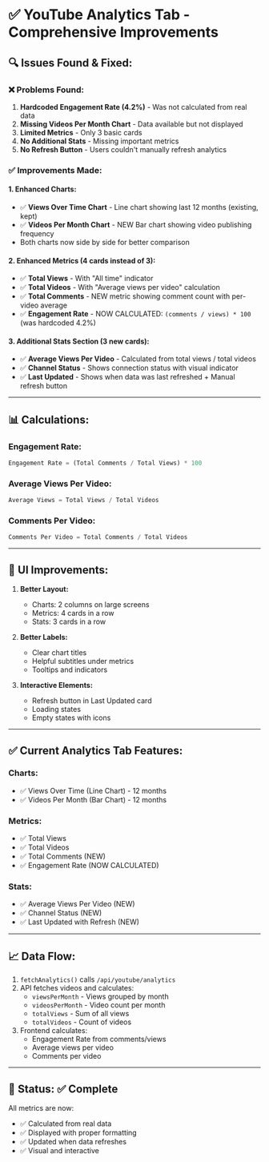 # ✅ YouTube Analytics Tab - Comprehensive Improvements

## 🔍 **Issues Found & Fixed:**

### ❌ **Problems Found:**
1. **Hardcoded Engagement Rate (4.2%)** - Was not calculated from real data
2. **Missing Videos Per Month Chart** - Data available but not displayed
3. **Limited Metrics** - Only 3 basic cards
4. **No Additional Stats** - Missing important metrics
5. **No Refresh Button** - Users couldn't manually refresh analytics

### ✅ **Improvements Made:**

#### **1. Enhanced Charts:**
- ✅ **Views Over Time Chart** - Line chart showing last 12 months (existing, kept)
- ✅ **Videos Per Month Chart** - NEW Bar chart showing video publishing frequency
- Both charts now side by side for better comparison

#### **2. Enhanced Metrics (4 cards instead of 3):**
- ✅ **Total Views** - With "All time" indicator
- ✅ **Total Videos** - With "Average views per video" calculation
- ✅ **Total Comments** - NEW metric showing comment count with per-video average
- ✅ **Engagement Rate** - NOW CALCULATED: `(comments / views) * 100` (was hardcoded 4.2%)

#### **3. Additional Stats Section (3 new cards):**
- ✅ **Average Views Per Video** - Calculated from total views / total videos
- ✅ **Channel Status** - Shows connection status with visual indicator
- ✅ **Last Updated** - Shows when data was last refreshed + Manual refresh button

---

## 📊 **Calculations:**

### **Engagement Rate:**
```typescript
Engagement Rate = (Total Comments / Total Views) * 100
```

### **Average Views Per Video:**
```typescript
Average Views = Total Views / Total Videos
```

### **Comments Per Video:**
```typescript
Comments Per Video = Total Comments / Total Videos
```

---

## 🎨 **UI Improvements:**

1. **Better Layout:**
   - Charts: 2 columns on large screens
   - Metrics: 4 cards in a row
   - Stats: 3 cards in a row

2. **Better Labels:**
   - Clear chart titles
   - Helpful subtitles under metrics
   - Tooltips and indicators

3. **Interactive Elements:**
   - Refresh button in Last Updated card
   - Loading states
   - Empty states with icons

---

## ✅ **Current Analytics Tab Features:**

### **Charts:**
- ✅ Views Over Time (Line Chart) - 12 months
- ✅ Videos Per Month (Bar Chart) - 12 months

### **Metrics:**
- ✅ Total Views
- ✅ Total Videos
- ✅ Total Comments (NEW)
- ✅ Engagement Rate (NOW CALCULATED)

### **Stats:**
- ✅ Average Views Per Video (NEW)
- ✅ Channel Status (NEW)
- ✅ Last Updated with Refresh (NEW)

---

## 📈 **Data Flow:**

1. `fetchAnalytics()` calls `/api/youtube/analytics`
2. API fetches videos and calculates:
   - `viewsPerMonth` - Views grouped by month
   - `videosPerMonth` - Video count per month
   - `totalViews` - Sum of all views
   - `totalVideos` - Count of videos
3. Frontend calculates:
   - Engagement Rate from comments/views
   - Average views per video
   - Comments per video

---

## 🎯 **Status: ✅ Complete**

All metrics are now:
- ✅ Calculated from real data
- ✅ Displayed with proper formatting
- ✅ Updated when data refreshes
- ✅ Visual and interactive

